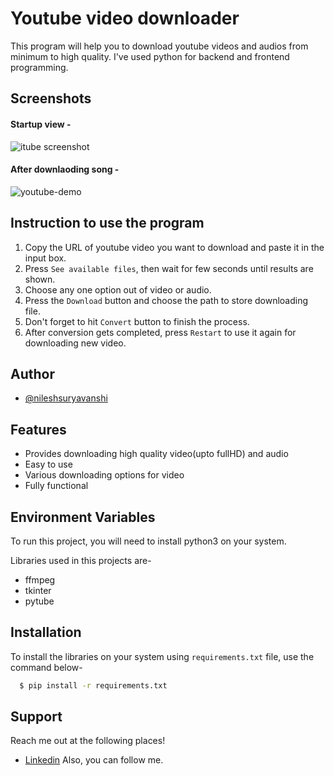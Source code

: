 # Youtube video downloader 
This program will help you to download youtube videos and audios from minimum to high quality. I've used python for backend and frontend programming.

## Screenshots
#### Startup view -
![itube screenshot](https://user-images.githubusercontent.com/77235287/104356155-9bc3f000-5531-11eb-8753-ab0dfd58104f.png)

#### After downlaoding song -
![youtube-demo](https://user-images.githubusercontent.com/77235287/105701058-c188c600-5f2f-11eb-85b0-b833bba51da4.png)


## Instruction to use the program
1. Copy the URL of youtube video you want to download and paste it in the input box.
2. Press `See available files`, then wait for few seconds until results are shown.
3. Choose any one option out of video or audio.
4. Press the `Download` button and choose the path to store downloading file.
5. Don't forget to hit `Convert` button to finish the process.
6. After conversion gets completed, press `Restart` to use it again for downloading new video.

## Author
- [@nileshsuryavanshi](https://www.github.com/nileshsuryavanshi)

  
## Features
- Provides downloading high quality video(upto fullHD) and audio
- Easy to use
- Various downloading options for video
- Fully functional

  
## Environment Variables
To run this project, you will need to install python3 on your system.

Libraries used in this projects are-
- ffmpeg
- tkinter
- pytube


  
## Installation 
To install the libraries on your system using `requirements.txt` file, use the command below-

```bash 
  $ pip install -r requirements.txt
```
    
## Support

Reach me out at the following places!
- [Linkedin](linkedin.com/in/nilesh-kumar-suryavanshi-26b251206)
Also, you can follow me.
